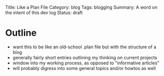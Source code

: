 Title: Like a Plan File
Category: blog
Tags: blogging
Summary: A word on the intent of this dev log
Status: draft

# Outline

- want this to be like an old-school .plan file but with the structure of a blog
- generally fairly short entries outlining my thinking on current projects
- window into my working process, as opposed to "informative articles"
- will probably digress into some general topics and/or howtos as well
